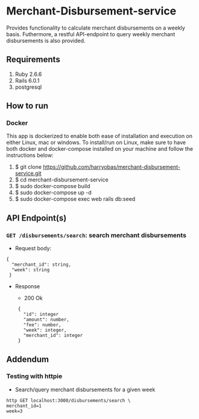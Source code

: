 # Merchant-Disbursement-service

Provides functionality to calculate merchant disbursements on a weekly basis. Futhermore, a restful API-endpoint to query weekly merchant disbursements is also provided. 

## Requirements 

1. Ruby 2.6.6 
2. Rails 6.0.1
3. postgresql 

## How to run 

### Docker 

This app is dockerized to enable both ease of installation and execution on either Linux, mac or windows. To install/run on Linux, make sure to have both docker and docker-compose installed on your machine and follow the instructions below:

1. $ git clone https://github.com/harryobas/merchant-disbursement-service.git
2. $ cd merchant-disbursement-service
3. $ sudo docker-compose build
4. $ sudo docker-compose up -d
5. $ sudo docker-compose exec web rails db:seed


## API Endpoint(s) 

### `GET /disbursements/search`: search merchant disbursements
   - Request body:

  ```
  {
    "merchant_id": string,
    "week": string  
   }

  ```
  - Response

    - 200 Ok
    ```
     { 
       "id": integer
       "amount": number,
       "fee": number,
       "week": integer, 
       "merchant_id": integer
     }
    ```

## Addendum 

### Testing with httpie 

- Search/query merchant disbursements for a given week

```
http GET localhost:3000/disbursements/search \
merchant_id=1
week=3

```
